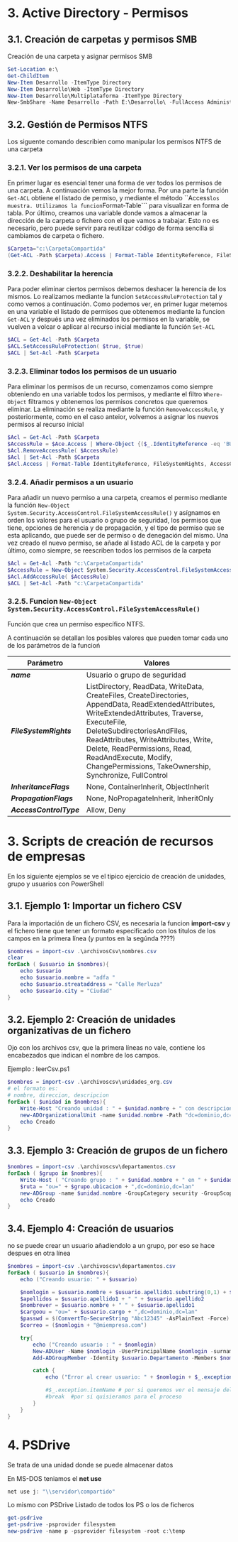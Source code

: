 



# 3. Active Directory - Permisos

## 3.1. Creación de carpetas y permisos SMB

Creación de una carpeta y asignar permisos SMB
```powershell
Set-Location e:\                                                                                 
Get-ChildItem                                                                                    
New-Item Desarrollo -ItemType Directory                                                          
New-Item Desarrollo\Web -ItemType Directory                                                      
New-Item Desarrollo\Multiplataforma -ItemType Directory                                          
New-SmbShare -Name Desarrollo -Path E:\Desarrollo\ -FullAccess Administradores -ChangeAccess gDesarrollo00,gDesarrolloMulti00 -ReadAccess gSocios00
```
## 3.2. Gestión de Permisos NTFS

Los siguente comando describien como manipular los permisos NTFS de una carpeta

### 3.2.1. Ver los permisos de una carpeta
En primer lugar es esencial tener una forma de ver todos los permisos de una carpeta. 
A continuación vemos la mejor forma. 
Por una parte la función ```Get-ACL``` obtiene el listado de permiso, y mediante el método ``Access``` los muestra. Utilizamos la funcion ```Format-Table``` para visualizar en forma de tabla.
Por último, creamos una variable donde vamos a almacenar la dirección de la carpeta o fichero con el que vamos a trabajar. Esto no es necesario, pero puede servir para reutilizar código de forma sencilla si cambiamos de carpeta o fichero.

```powershell
$Carpeta="c:\CarpetaCompartida"
(Get-ACL -Path $Carpeta).Access | Format-Table IdentityReference, FileSystemRights, AccessControlType, IsInherited, InheritanceFlags -AutoSize
```

### 3.2.2. Deshabilitar la herencia

Para poder eliminar ciertos permisos debemos deshacer la herencia de los mismos.
Lo realizamos mediante la funcion ```SetAccessRuleProtection``` tal y como vemos a continuación.
Como podemos ver, en primer lugar metemos en una variable el listado de permisos que obtenemos mediante la funcion ```Get-ACL``` y después una vez eliminados los permisos en la variable, se vuelven a volcar o aplicar al recurso inicial mediante la función ```Set-ACL```

```powershell
$ACL = Get-Acl -Path $Carpeta                                                             
$ACL.SetAccessRuleProtection( $true, $true)                                                      
$ACL | Set-Acl -Path $Carpeta                                                             
```

### 3.2.3. Eliminar todos los permisos de un usuario

Para eliminar los permisos de un recurso, comenzamos como siempre obteniendo en una variable todos los permisos, y mediante el filtro ```Where-Object``` filtramos y obtenemos los permisos concretos que queremos eliminar.
La eliminación se realiza mediante la función ```RemoveAccessRule```, y posteriormente, como en el caso anteior, volvemos a asignar los nuevos permisos al recurso inicial

```powershell
$Acl = Get-Acl -Path $Carpeta
$AccessRule = $Ace.Access | Where-Object {($_.IdentityReference -eq 'BUILTIN\Usuarios') -and -not ($_.IsInherited)}
$Acl.RemoveAccessRule( $AccessRule)
$Acl | Set-Acl -Path $Carpeta
$Acl.Access | Format-Table IdentityReference, FileSystemRights, AccessControlType, IsInherited, InheritanceFlags -AutoSize
```

### 3.2.4. Añadir permisos a un usuario

Para añadir un nuevo permiso a una carpeta, creamos el permiso mediante la función ```New-Object System.Security.AccessControl.FileSystemAccessRule()``` y asígnamos en orden los valores para el usuario o grupo de seguridad, los permisos que tiene, opciones de herencia y de propagación, y el tipo de permiso que se esta aplicando, que puede ser de permiso o de denegación del mismo.
Una vez creado el nuevo permiso, se añade al listado ACL de la carpeta y por último, como siempre, se reescriben todos los permisos de la carpeta

```powershell
$Acl = Get-Acl -Path "c:\CarpetaCompartida"
$AccessRule = New-Object System.Security.AccessControl.FileSystemAccessRule( "gDesarrollo00", "ReadAndExecute", "ContainerInherit, ObjectInherit", "None", "Allow")
$Acl.AddAccessRule( $AccessRule)
$ACL | Set-Acl -Path "c:\CarpetaCompartida"
```

### 3.2.5. Funcion **```New-Object System.Security.AccessControl.FileSystemAccessRule()```**

Función que crea un permiso específico NTFS.

A continuación se detallan los posibles valores que pueden tomar cada uno de los parámetros de la funcioń

| Parámetro | Valores |
| --- | --- |
| ***name*** | Usuario o grupo de seguridad |
| ***FileSystemRights*** | ListDirectory, ReadData, WriteData, CreateFiles, CreateDirectories, AppendData, ReadExtendedAttributes, WriteExtendedAttributes, Traverse, ExecuteFile, DeleteSubdirectoriesAndFiles, ReadAttributes, WriteAttributes, Write, Delete, ReadPermissions, Read, ReadAndExecute, Modify, ChangePermissions, TakeOwnership, Synchronize, FullControl | 
| ***InheritanceFlags*** | None, ContainerInherit, ObjectInherit | 
| ***PropagationFlags*** | None, NoPropagateInherit, InheritOnly | 
| ***AccessControlType*** | Allow, Deny | 




# 3. Scripts de creación de recursos de empresas
En los siguiente ejemplos se ve el tipico ejercicio de creación de unidades, grupo y usuarios con PowerShell

## 3.1. Ejemplo 1: Importar un fichero CSV
Para la importación de un fichero CSV, es necesaria la funcion **import-csv** y el fichero tiene que tener un formato especificado con los titulos de los campos en la primera línea (y puntos en la segúnda ????)
```powershell
$nombres = import-csv .\archivosCsv\nombres.csv
clear
forEach ( $usuario in $nombres){
    echo $usuario
    echo $usuario.nombre = "adfa "
    echo $usuario.streataddress = "Calle Merluza"
    echo $usuario.city = "Ciudad"
}
```

## 3.2. Ejemplo 2: Creación de unidades organizativas de un fichero 

Ojo con los archivos csv, que la primera líneas no vale, contiene los encabezados que indican el nombre de los campos.

Ejemplo : leerCsv.ps1

```powershell
$nombres = import-csv .\archivoscsv\unidades_org.csv
# el formato es:
# nombre, direccion, descripcion
forEach ( $unidad in $nombres){
    Write-Host "Creando unidad : " + $unidad.nombre + " con descripcion " + $unidad.descripcion
    new-ADOrganizationalUnit -name $unidad.nombre -Path "dc=dominio,dc=curso" -description $unidad.descripcion
    echo Creado
}
```

## 3.3. Ejemplo 3: Creación de grupos de un fichero 
```powershell
$nombres = import-csv .\archivoscsv\departamentos.csv
forEach ( $grupo in $nombres){
    Write-Host ( "Creando grupo : " + $unidad.nombre + " en " + $unidad.ubicacion)
    $ruta = "ou=" + $grupo.ubicacion + ",dc=dominio,dc=lan"
    new-ADGroup -name $unidad.nombre -GroupCategory security -GroupScope Global  -Path "dc=dominio,dc=curso" -description $unidad.descripcion $ruta
    echo Creado
}
```

## 3.4. Ejemplo 4: Creación de usuarios 
no se puede crear un usuario añadiendolo a un grupo, por eso se hace despues en otra línea
```powershell
$nombres = import-csv .\archivoscsv\departamentos.csv
forEach ( $usuario in $nombres){
    echo ("Creando usuario: " + $usuario)

    $nomlogin = $usuario.nombre + $usuario.apellido1.substring(0,1) + $usuario.apellido2.substring(0,1)
    $apellidos = $usuario.apellido1 + " " + $usuario.apellido2
    $nombrever = $usuario.nombre + " " + $usuario.apellido1
    $cargoou = "ou=" + $usuario.cargo + ",dc=dominio,dc=lan"
    $passwd = $(ConvertTo-SecureString "Abc12345" -AsPlainText -Force)
    $correo = ($nomlogin + "@miempresa.com")

    try{
        echo ("Creando usuario : " + $nomlogin)
        New-ADUser -Name $nomlogin -UserPrincipalName $nomlogin -surname $apellidos -GivenName $usuario.nombre -DisplayName $nombrever -AccountPassword $passwd -path $cargoou -Enabled $true -ChangePasswordAtLogon:$true -Department -city "Alcoi" -eMailAddress $correo
        Add-ADGroupMember -Identity $usuario.Departamento -Members $nomlogin

        catch {
            echo ("Error al crear usuario: " + $nomlogin + $_.exception.message ) + " : " >> ficErrores.log

            #$_.exception.itemName # por si queremos ver el mensaje del error
            #break  #por si quisieramos para el proceso
        }
    }
}
```

# 4. PSDrive
Se trata de una unidad donde se puede almacenar datos

En MS-DOS teniamos el **net use**
```powershell
net use j: "\\servidor\compartido"
```

Lo mismo con PSDrive
Listado de todos los PS o los de ficheros
```powershell
get-psdrive
get-psdrive -psprovider filesystem
new-psdrive -name p -psprovider filesystem -root c:\temp
```

